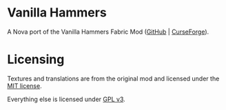 # Vanilla Hammers
A Nova port of the Vanilla Hammers Fabric Mod ([GitHub](https://github.com/Draylar/vanilla-hammers) | [CurseForge](https://www.curseforge.com/minecraft/mc-mods/vanilla-hammers)).

# Licensing
Textures and translations are from the original mod and licensed under the [MIT license](https://github.com/Draylar/vanilla-hammers/blob/1.18.2/LICENSE).

Everything else is licensed under [GPL v3](LICENSE).